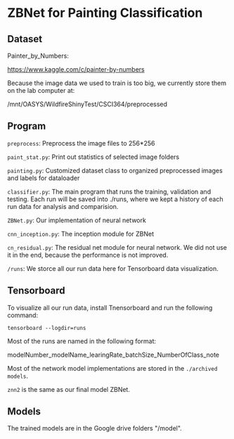 # ZBNet for Painting Classification

## Dataset

Painter_by_Numbers:

https://www.kaggle.com/c/painter-by-numbers

Because the image data we used to train is too big, we currently store them on the lab computer at:

/mnt/OASYS/WildfireShinyTest/CSCI364/preprocessed

## Program

`preprocess`: Preprocess the image files to 256\*256

`paint_stat.py`: Print out statistics of selected image folders

`painting.py`: Customized dataset class to organized preprocessed images and labels for dataloader

`classifier.py`: The main program that runs the training, validation and testing. Each run will be saved into ./runs, where we kept a history of each run data for analysis and comparision.

`ZBNet.py`: Our implementation of neural network

`cnn_inception.py`: The inception module for ZBNet

`cn_residual.py`: The residual net module for neural network. We did not use it in the end, because the performance is not improved.

`/runs`: We storce all our run data here for Tensorboard data visualization.

## Tensorboard

To visualize all our run data, install Tnensorboard and run the following command:

`tensorboard --logdir=runs`

Most of the runs are named in the following format:

modelNumber_modelName_learingRate_batchSize_NumberOfClass_note

Most of the network model implementations are stored in the `./archived models`.

`znn2` is the same as our final model ZBNet.

## Models

The trained models are in the Google drive folders "/model".
